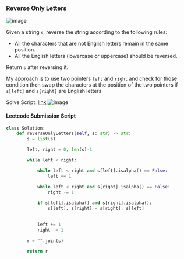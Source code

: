 <h3> Reverse Only Letters </h3>

![image](https://github.com/h4ckyou/h4ckyou.github.io/assets/127159644/909266b5-4a15-4a1c-ada7-076bc815ae82)

Given a string `s`, reverse the string according to the following rules:
- All the characters that are not English letters remain in the same position.
- All the English letters (lowercase or uppercase) should be reversed.

Return `s` after reversing it.

My approach is to use two pointers `left` and `right` and check for those condition then swap the characters at the position of the two pointers if `s[left]` and `s[right]` are English letters

Solve Script: [link](https://github.com/h4ckyou/h4ckyou.github.io/blob/main/posts/programming/Leetcode/Reverse%20Only%20Letters/solve.py)
![image](https://github.com/h4ckyou/h4ckyou.github.io/assets/127159644/697658ca-919d-41ca-a8c4-cf9db9db9dc8)


#### Leetcode Submission Script

```python
class Solution:
    def reverseOnlyLetters(self, s: str) -> str:
        s = list(s)

        left, right = 0, len(s)-1

        while left < right:

            while left < right and s[left].isalpha() == False:
                left += 1

            while left < right and s[right].isalpha() == False:
                right -= 1
            
            if s[left].isalpha() and s[right].isalpha():
                s[left], s[right] = s[right], s[left]

            
            left += 1
            right -= 1
        
        r = "".join(s)

        return r
```
